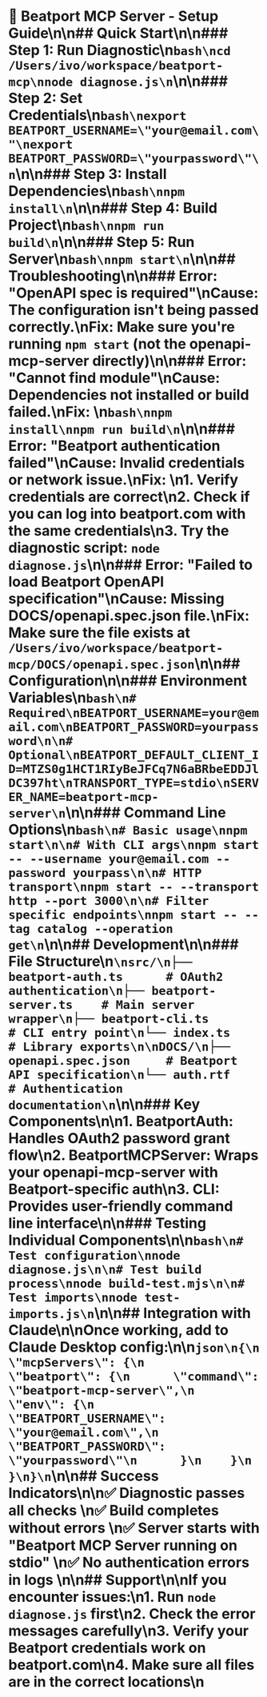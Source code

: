 # 🎵 Beatport MCP Server - Setup Guide\n\n## Quick Start\n\n### Step 1: Run Diagnostic\n```bash\ncd /Users/ivo/workspace/beatport-mcp\nnode diagnose.js\n```\n\n### Step 2: Set Credentials\n```bash\nexport BEATPORT_USERNAME=\"your@email.com\"\nexport BEATPORT_PASSWORD=\"yourpassword\"\n```\n\n### Step 3: Install Dependencies\n```bash\nnpm install\n```\n\n### Step 4: Build Project\n```bash\nnpm run build\n```\n\n### Step 5: Run Server\n```bash\nnpm start\n```\n\n## Troubleshooting\n\n### Error: \"OpenAPI spec is required\"\n**Cause**: The configuration isn't being passed correctly.\n**Fix**: Make sure you're running `npm start` (not the openapi-mcp-server directly)\n\n### Error: \"Cannot find module\"\n**Cause**: Dependencies not installed or build failed.\n**Fix**: \n```bash\nnpm install\nnpm run build\n```\n\n### Error: \"Beatport authentication failed\"\n**Cause**: Invalid credentials or network issue.\n**Fix**: \n1. Verify credentials are correct\n2. Check if you can log into beatport.com with the same credentials\n3. Try the diagnostic script: `node diagnose.js`\n\n### Error: \"Failed to load Beatport OpenAPI specification\"\n**Cause**: Missing DOCS/openapi.spec.json file.\n**Fix**: Make sure the file exists at `/Users/ivo/workspace/beatport-mcp/DOCS/openapi.spec.json`\n\n## Configuration\n\n### Environment Variables\n```bash\n# Required\nBEATPORT_USERNAME=your@email.com\nBEATPORT_PASSWORD=yourpassword\n\n# Optional\nBEATPORT_DEFAULT_CLIENT_ID=MTZS0g1HCT1RIyBeJFCq7N6aBRbeEDDJlDC397ht\nTRANSPORT_TYPE=stdio\nSERVER_NAME=beatport-mcp-server\n```\n\n### Command Line Options\n```bash\n# Basic usage\nnpm start\n\n# With CLI args\nnpm start -- --username your@email.com --password yourpass\n\n# HTTP transport\nnpm start -- --transport http --port 3000\n\n# Filter specific endpoints\nnpm start -- --tag catalog --operation get\n```\n\n## Development\n\n### File Structure\n```\nsrc/\n├── beatport-auth.ts      # OAuth2 authentication\n├── beatport-server.ts    # Main server wrapper\n├── beatport-cli.ts       # CLI entry point\n└── index.ts              # Library exports\n\nDOCS/\n├── openapi.spec.json     # Beatport API specification\n└── auth.rtf              # Authentication documentation\n```\n\n### Key Components\n\n1. **BeatportAuth**: Handles OAuth2 password grant flow\n2. **BeatportMCPServer**: Wraps your openapi-mcp-server with Beatport-specific auth\n3. **CLI**: Provides user-friendly command line interface\n\n### Testing Individual Components\n\n```bash\n# Test configuration\nnode diagnose.js\n\n# Test build process\nnode build-test.mjs\n\n# Test imports\nnode test-imports.js\n```\n\n## Integration with Claude\n\nOnce working, add to Claude Desktop config:\n\n```json\n{\n  \"mcpServers\": {\n    \"beatport\": {\n      \"command\": \"beatport-mcp-server\",\n      \"env\": {\n        \"BEATPORT_USERNAME\": \"your@email.com\",\n        \"BEATPORT_PASSWORD\": \"yourpassword\"\n      }\n    }\n  }\n}\n```\n\n## Success Indicators\n\n✅ **Diagnostic passes all checks**  \n✅ **Build completes without errors**  \n✅ **Server starts with \"Beatport MCP Server running on stdio\"**  \n✅ **No authentication errors in logs**  \n\n## Support\n\nIf you encounter issues:\n1. Run `node diagnose.js` first\n2. Check the error messages carefully\n3. Verify your Beatport credentials work on beatport.com\n4. Make sure all files are in the correct locations\n